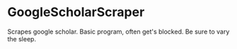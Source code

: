 # GoogleScholarScraper

Scrapes google scholar. Basic program, often get's blocked. Be sure to vary the sleep.
